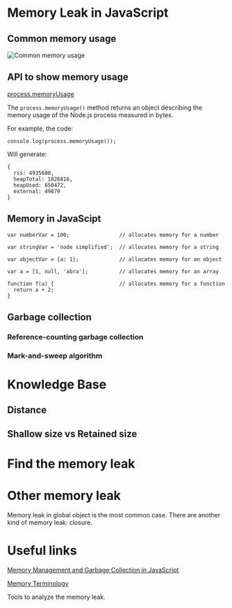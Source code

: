 # Memory Leak in JavaScript

## Common memory usage

![Common memory usage](https://user-images.githubusercontent.com/2970098/72621557-5658ec80-38f6-11ea-9189-950ce83d217a.png)

## API to show memory usage

[process.memoryUsage](https://nodejs.org/api/process.html#process_process_memoryusage)

The `process.memoryUsage()` method returns an object describing the memory usage of the Node.js process measured in bytes.

For example, the code:
```
console.log(process.memoryUsage());
```
Will generate:
```
{
  rss: 4935680,
  heapTotal: 1826816,
  heapUsed: 650472,
  external: 49879
}
```
## Memory in JavaScipt

```
var numberVar = 100;                // allocates memory for a number

var stringVar = 'node simplified';  // allocates memory for a string

var objectVar = {a: 1};             // allocates memory for an object

var a = [1, null, 'abra'];          // allocates memory for an array

function f(a) {                     // allocates memory for a function
  return a + 2;
} 
```

## Garbage collection

### Reference-counting garbage collection

### Mark-and-sweep algorithm

# Knowledge Base

## Distance

## Shallow size vs Retained size

# Find the memory leak

# Other memory leak

Memory leak in global object is the most common case. There are another kind of memory leak: closure.

# Useful links

[Memory Management and Garbage Collection in JavaScript](https://dzone.com/articles/memory-management-and-garbage-collection-in-javasc)

[Memory Terminology](https://developers.google.com/web/tools/chrome-devtools/memory-problems/memory-101#object_sizes)

Tools to analyze the memory leak.

